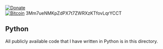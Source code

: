 [![Donate](https://img.shields.io/static/v1.svg?label=Donate&color=informational&message=PayPal)](https://www.paypal.com/cgi-bin/webscr?cmd=_s-xclick&hosted_button_id=YUV3GZF22HZQC&source=url)
 </br>
[![Bitcoin](https://img.shields.io/static/v1.svg?label=Donate&color=informational&message=Bitcoin)](https://paxful.com/?r=zGMQymwDNQW)
3Mm7ueNMKpZdPX7t7ZWRXzKTfovLqrYCCT

## Python

All publicly available code that I have written in Python is in this directory.
